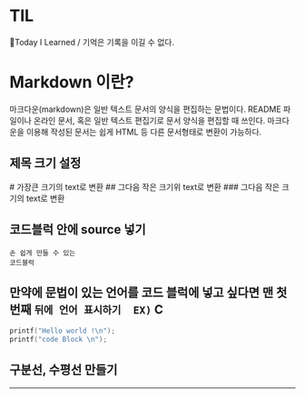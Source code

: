 # TIL
📝Today I Learned / 기억은 기록을 이길 수 없다.

# Markdown 이란?
마크다운(markdown)은 일반 텍스트 문서의 양식을 편집하는 문법이다. 
README 파일이나 온라인 문서, 혹은 일반 텍스트 편집기로 문서 양식을 편집할 때 쓰인다. 
마크다운을 이용해 작성된 문서는 쉽게 HTML 등 다른 문서형태로 변환이 가능하다.

## 제목 크기 설정
\# 가장큰 크기의 text로 변환
\## 그다음 작은 크기위 text로 변환
\### 그다음 작은 크기의 text로 변환

## 코드블럭 안에 source 넣기

```
손 쉽게 만들 수 있는
코드블럭
```

## 만약에 문법이 있는 언어를 코드 블럭에 넣고 싶다면 맨 첫번째 ``` 뒤에 언어 표시하기  EX) ``` C
``` C
printf("Hello world !\n");
printf("code Block \n");
```

## 구분선, 수평선 만들기
------------